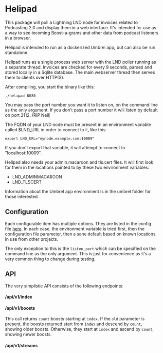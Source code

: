 # Helipad
This package will poll a Lightning LND node for invoices related to Podcasting 2.0 and display them in a web interface.  It's
intended for use as a way to see incoming Boost-a-grams and other data from podcast listeners in a browser.

Helipad is intended to run as a dockerized Umbrel app, but can also be run standalone.

Helipad runs as a single process web server with the LND poller running as a separate thread.  Invoices are checked for every
9 seconds, parsed and stored locally in a Sqlite database.  The main webserver thread then serves them to clients over HTTP(S).

After compiling, you start the binary like this:

```./helipad 8080```

You may pass the port number you want it to listen on, on the command line as the only argument.  If you don't pass a port number
it will listen by default on port 2112. (RIP Neil)

The FQDN of your LND node must be present in an environment variable called $LND_URL in order to connect to it, like this:

```export LND_URL="mynode.example.com:10009"```

If you don't export that variable, it will attempt to connect to "localhost:10009".

Helipad also needs your admin.macaroon and tls.cert files.  It will first look for them in the locations pointed to by these two
environment variables:

 - LND_ADMINMACAROON
 - LND_TLSCERT

Information about the Umbrel app environment is in the umbrel folder for those interested.


## Configuration

Each configurable item has multiple options.  They are listed in the config file [here](helipad.conf).  In each case, the environment
variable is tried first, then the configuration file parameter, then a sane default based on known locations in use from other
projects.

The only exception to this is the `listen_port` which can be specified on the command line as the only argument.  This is just for
convenience as it's a very common thing to change during testing.


## API
The very simplistic API consists of the following endpoints:

#### /api/v1/index


#### /api/v1/boosts
This call returns `count` boosts starting at `index`.  If the `old` parameter is present, the boosts returned start from `index` and
descend by `count`, showing older boosts.  Otherwise, they start at `index` and ascend by `count`, showing newer boosts.

#### /api/v1/streams


